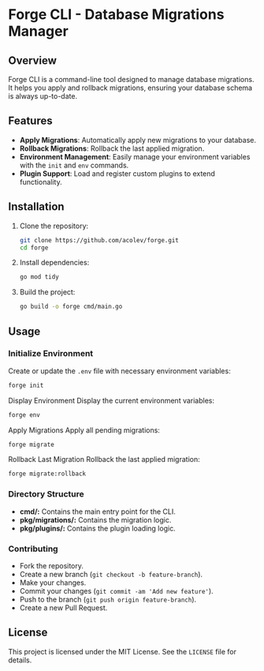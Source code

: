 # Forge CLI - Database Migrations Manager

## Overview

Forge CLI is a command-line tool designed to manage database migrations. It helps you apply and rollback migrations, ensuring your database schema is always up-to-date.

## Features

- **Apply Migrations**: Automatically apply new migrations to your database.
- **Rollback Migrations**: Rollback the last applied migration.
- **Environment Management**: Easily manage your environment variables with the `init` and `env` commands.
- **Plugin Support**: Load and register custom plugins to extend functionality.

## Installation

1. Clone the repository:
    ```sh
    git clone https://github.com/acolev/forge.git
    cd forge
    ```

2. Install dependencies:
    ```sh
    go mod tidy
    ```

3. Build the project:
    ```sh
    go build -o forge cmd/main.go
    ```

## Usage

### Initialize Environment

Create or update the `.env` file with necessary environment variables:
```sh
forge init
```

Display Environment
Display the current environment variables:

```sh
forge env
```

Apply Migrations
Apply all pending migrations:

```sh
forge migrate
```

Rollback Last Migration
Rollback the last applied migration:

```sh
forge migrate:rollback
```

### Directory Structure
- **cmd/:** Contains the main entry point for the CLI.
- **pkg/migrations/:** Contains the migration logic.
- **pkg/plugins/:** Contains the plugin loading logic.

### Contributing
- Fork the repository.
- Create a new branch (`git checkout -b feature-branch`).
- Make your changes.
- Commit your changes (`git commit -am 'Add new feature'`).
- Push to the branch (`git push origin feature-branch`).
- Create a new Pull Request.

## License

This project is licensed under the MIT License. See the `LICENSE` file for details.